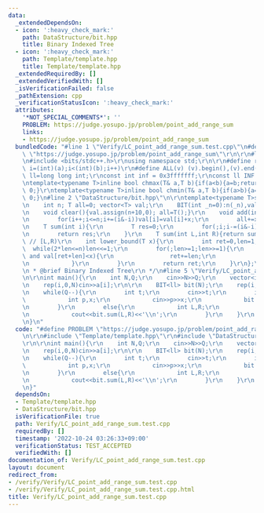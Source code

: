```yaml
---
data:
  _extendedDependsOn:
  - icon: ':heavy_check_mark:'
    path: DataStructure/bit.hpp
    title: Binary Indexed Tree
  - icon: ':heavy_check_mark:'
    path: Template/template.hpp
    title: Template/template.hpp
  _extendedRequiredBy: []
  _extendedVerifiedWith: []
  _isVerificationFailed: false
  _pathExtension: cpp
  _verificationStatusIcon: ':heavy_check_mark:'
  attributes:
    '*NOT_SPECIAL_COMMENTS*': ''
    PROBLEM: https://judge.yosupo.jp/problem/point_add_range_sum
    links:
    - https://judge.yosupo.jp/problem/point_add_range_sum
  bundledCode: "#line 1 \"Verify/LC_point_add_range_sum.test.cpp\"\n#define PROBLEM\
    \ \"https://judge.yosupo.jp/problem/point_add_range_sum\"\r\n\r\n#line 1 \"Template/template.hpp\"\
    \n#include <bits/stdc++.h>\r\nusing namespace std;\r\n\r\n#define rep(i,a,b) for(int\
    \ i=(int)(a);i<(int)(b);i++)\r\n#define ALL(v) (v).begin(),(v).end()\r\nusing\
    \ ll=long long int;\r\nconst int inf = 0x3fffffff;\r\nconst ll INF = 0x1fffffffffffffff;\r\
    \ntemplate<typename T>inline bool chmax(T& a,T b){if(a<b){a=b;return 1;}return\
    \ 0;}\r\ntemplate<typename T>inline bool chmin(T& a,T b){if(a>b){a=b;return 1;}return\
    \ 0;}\n#line 2 \"DataStructure/bit.hpp\"\n\r\ntemplate<typename T>struct BIT{\r\
    \n    int n; T all=0; vector<T> val;\r\n    BIT(int _n=0):n(_n),val(_n+10){}\r\
    \n    void clear(){val.assign(n+10,0); all=T();}\r\n    void add(int i,T x){\r\
    \n        for(i++;i<=n;i+=(i&-i))val[i]=val[i]+x;\r\n        all+=x;\r\n    }\r\
    \n    T sum(int i){\r\n        T res=0;\r\n        for(;i;i-=(i&-i))res+=val[i];\r\
    \n        return res;\r\n    }\r\n    T sum(int L,int R){return sum(R)-sum(L);}\
    \ // [L,R)\r\n    int lower_bound(T x){\r\n        int ret=0,len=1;\r\n      \
    \  while(2*len<=n)len<<=1;\r\n        for(;len>=1;len>>=1){\r\n            if(ret+len<=n\
    \ and val[ret+len]<x){\r\n                ret+=len;\r\n                x-=val[ret];\r\
    \n            }\r\n        }\r\n        return ret;\r\n    }\r\n};\r\n\r\n/**\r\
    \n * @brief Binary Indexed Tree\r\n */\n#line 5 \"Verify/LC_point_add_range_sum.test.cpp\"\
    \n\r\nint main(){\r\n    int N,Q;\r\n    cin>>N>>Q;\r\n    vector<int> a(N);\r\
    \n    rep(i,0,N)cin>>a[i];\r\n\r\n    BIT<ll> bit(N);\r\n    rep(i,0,N)bit.add(i,a[i]);\r\
    \n    while(Q--){\r\n        int t;\r\n        cin>>t;\r\n        if(t==0){\r\n\
    \            int p,x;\r\n            cin>>p>>x;\r\n            bit.add(p,x);\r\
    \n        }\r\n        else{\r\n            int L,R;\r\n            cin>>L>>R;\r\
    \n            cout<<bit.sum(L,R)<<'\\n';\r\n        }\r\n    }\r\n    return 0;\r\
    \n}\n"
  code: "#define PROBLEM \"https://judge.yosupo.jp/problem/point_add_range_sum\"\r\
    \n\r\n#include \"Template/template.hpp\"\r\n#include \"DataStructure/bit.hpp\"\
    \r\n\r\nint main(){\r\n    int N,Q;\r\n    cin>>N>>Q;\r\n    vector<int> a(N);\r\
    \n    rep(i,0,N)cin>>a[i];\r\n\r\n    BIT<ll> bit(N);\r\n    rep(i,0,N)bit.add(i,a[i]);\r\
    \n    while(Q--){\r\n        int t;\r\n        cin>>t;\r\n        if(t==0){\r\n\
    \            int p,x;\r\n            cin>>p>>x;\r\n            bit.add(p,x);\r\
    \n        }\r\n        else{\r\n            int L,R;\r\n            cin>>L>>R;\r\
    \n            cout<<bit.sum(L,R)<<'\\n';\r\n        }\r\n    }\r\n    return 0;\r\
    \n}"
  dependsOn:
  - Template/template.hpp
  - DataStructure/bit.hpp
  isVerificationFile: true
  path: Verify/LC_point_add_range_sum.test.cpp
  requiredBy: []
  timestamp: '2022-10-24 03:26:33+09:00'
  verificationStatus: TEST_ACCEPTED
  verifiedWith: []
documentation_of: Verify/LC_point_add_range_sum.test.cpp
layout: document
redirect_from:
- /verify/Verify/LC_point_add_range_sum.test.cpp
- /verify/Verify/LC_point_add_range_sum.test.cpp.html
title: Verify/LC_point_add_range_sum.test.cpp
---
```


